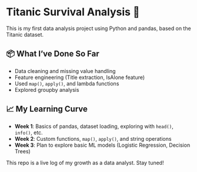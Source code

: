 # Titanic Survival Analysis 🚢

This is my first data analysis project using Python and pandas, based on the Titanic dataset.

## 📦 What I’ve Done So Far

- Data cleaning and missing value handling
- Feature engineering (Title extraction, IsAlone feature)
- Used `map()`, `apply()`, and lambda functions
- Explored groupby analysis

## 📈 My Learning Curve

- **Week 1**: Basics of pandas, dataset loading, exploring with `head()`, `info()`, etc.
- **Week 2**: Custom functions, `map()`, `apply()`, and string operations
- **Week 3**: Plan to explore basic ML models (Logistic Regression, Decision Trees)

This repo is a live log of my growth as a data analyst. Stay tuned!
